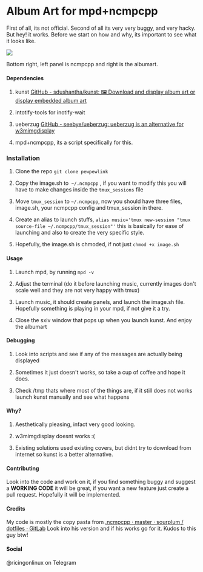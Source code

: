 # Album Art for mpd+ncmpcpp

First of all, its not official. Second of all its very very buggy, and very hacky. But hey! it works. Before we start on how and why, its important to see what it looks like.

![](/home/akuma/SoopaProject/albumartforncmpcpp/scrot.png)

Bottom right, left panel is ncmpcpp and right is the albumart. 

#### Dependencies

1. kunst [GitHub - sdushantha/kunst: 🖼️ Download and display album art or display embedded album art](https://github.com/sdushantha/kunst)

2. intotify-tools for inotify-wait

3. ueberzug [GitHub - seebye/ueberzug: ueberzug is an alternative for w3mimgdisplay](https://github.com/seebye/ueberzug)

4. mpd+ncmpcpp, its a script specifically for this. 

### Installation

1. Clone the repo `git clone pewpewlink`

2. Copy the image.sh to` ~/.ncmpcpp` , if you want to modify this you will have to make changes inside the `tmux_sessions` file

3. Move `tmux_session` to `~/.ncmpcpp`, now you should have three files, image.sh, your ncmpcpp config and tmux_session in there.

4. Create an alias to launch stuffs, `alias music='tmux new-session "tmux source-file ~/.ncmpcpp/tmux_session"'` this is basically for ease of launching and also to create the very specific style.

5. Hopefully, the image.sh is chmoded, if not just `chmod +x image.sh`

#### Usage

1. Launch mpd, by running `mpd -v`

2. Adjust the terminal (do it before launching music, currently images don't scale well and they are not very happy with tmux)

3. Launch music, it should create panels, and launch the image.sh file. Hopefully something is playing in your mpd, if not give it a try.

4. Close the sxiv window that pops up when you launch kunst. And enjoy the albumart

#### Debugging

1. Look into scripts and see if any of the messages are actually being displayed

2. Sometimes it just doesn't works, so take a cup of coffee and hope it does. 

3. Check /tmp thats where most of the things are, if it still does not works launch kunst manually and see what happens

#### Why?

1. Aesthetically pleasing, infact very good looking. 

2. w3mimgdisplay doesnt works :( 

3. Existing solutions used existing covers, but didnt try to download from internet so kunst is a better alternative.

#### Contributing

Look into the code and work on it, if you find something buggy and suggest a **WORKING CODE** it will be great, if you want a new feature just create a pull request. Hopefully it will be implemented. 



#### Credits

My code is mostly the copy pasta from [.ncmpcpp · master · sourplum / dotfiles · GitLab](https://gitlab.com/sourplum/dotfiles/tree/master/.ncmpcpp) Look into his version and if his works go for it. Kudos to this guy btw!

#### Social

@ricingonlinux on Telegram
